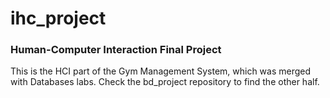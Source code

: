 # ihc_project
### Human-Computer Interaction Final Project
  
This is the HCI part of the Gym Management System, which was merged with Databases labs.
Check the bd_project repository to find the other half.
